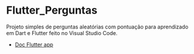 # Flutter_Perguntas

Projeto simples de perguntas aleatórias com pontuação para aprendizado em Dart e Flutter feito no Visual Studio Code.

- [Doc Flutter app](https://flutter.dev/docs)

